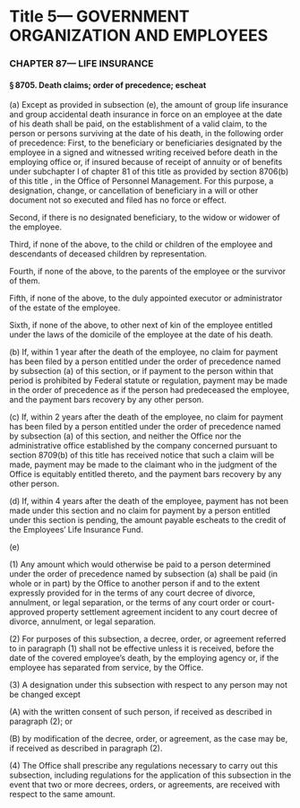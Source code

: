
# Title 5— GOVERNMENT ORGANIZATION AND EMPLOYEES
### CHAPTER 87— LIFE INSURANCE
#### § 8705. Death claims; order of precedence; escheat

(a) Except as provided in subsection (e), the amount of group life insurance and group accidental death insurance in force on an employee at the date of his death shall be paid, on the establishment of a valid claim, to the person or persons surviving at the date of his death, in the following order of precedence: First, to the beneficiary or beneficiaries designated by the employee in a signed and witnessed writing received before death in the employing office or, if insured because of receipt of annuity or of benefits under subchapter I of chapter 81 of this title as provided by section 8706(b) of this title , in the Office of Personnel Management. For this purpose, a designation, change, or cancellation of beneficiary in a will or other document not so executed and filed has no force or effect.

Second, if there is no designated beneficiary, to the widow or widower of the employee.

Third, if none of the above, to the child or children of the employee and descendants of deceased children by representation.

Fourth, if none of the above, to the parents of the employee or the survivor of them.

Fifth, if none of the above, to the duly appointed executor or administrator of the estate of the employee.

Sixth, if none of the above, to other next of kin of the employee entitled under the laws of the domicile of the employee at the date of his death.

(b) If, within 1 year after the death of the employee, no claim for payment has been filed by a person entitled under the order of precedence named by subsection (a) of this section, or if payment to the person within that period is prohibited by Federal statute or regulation, payment may be made in the order of precedence as if the person had predeceased the employee, and the payment bars recovery by any other person.

(c) If, within 2 years after the death of the employee, no claim for payment has been filed by a person entitled under the order of precedence named by subsection (a) of this section, and neither the Office nor the administrative office established by the company concerned pursuant to section 8709(b) of this title has received notice that such a claim will be made, payment may be made to the claimant who in the judgment of the Office is equitably entitled thereto, and the payment bars recovery by any other person.

(d) If, within 4 years after the death of the employee, payment has not been made under this section and no claim for payment by a person entitled under this section is pending, the amount payable escheats to the credit of the Employees’ Life Insurance Fund.

(e)

(1) Any amount which would otherwise be paid to a person determined under the order of precedence named by subsection (a) shall be paid (in whole or in part) by the Office to another person if and to the extent expressly provided for in the terms of any court decree of divorce, annulment, or legal separation, or the terms of any court order or court-approved property settlement agreement incident to any court decree of divorce, annulment, or legal separation.

(2) For purposes of this subsection, a decree, order, or agreement referred to in paragraph (1) shall not be effective unless it is received, before the date of the covered employee’s death, by the employing agency or, if the employee has separated from service, by the Office.

(3) A designation under this subsection with respect to any person may not be changed except

(A) with the written consent of such person, if received as described in paragraph (2); or

(B) by modification of the decree, order, or agreement, as the case may be, if received as described in paragraph (2).

(4) The Office shall prescribe any regulations necessary to carry out this subsection, including regulations for the application of this subsection in the event that two or more decrees, orders, or agreements, are received with respect to the same amount.
